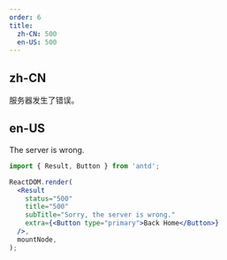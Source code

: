 ```yaml
---
order: 6
title:
  zh-CN: 500
  en-US: 500
---
```


## zh-CN

服务器发生了错误。

## en-US

The server is wrong.

```jsx
import { Result, Button } from 'antd';

ReactDOM.render(
  <Result
    status="500"
    title="500"
    subTitle="Sorry, the server is wrong."
    extra={<Button type="primary">Back Home</Button>}
  />,
  mountNode,
);
```
